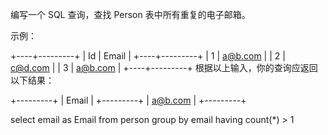 编写一个 SQL 查询，查找 Person 表中所有重复的电子邮箱。

示例：

+----+---------+
| Id | Email   |
+----+---------+
| 1  | a@b.com |
| 2  | c@d.com |
| 3  | a@b.com |
+----+---------+
根据以上输入，你的查询应返回以下结果：

+---------+
| Email   |
+---------+
| a@b.com |
+---------+



select email as Email
from person
group by email
having count(*) > 1